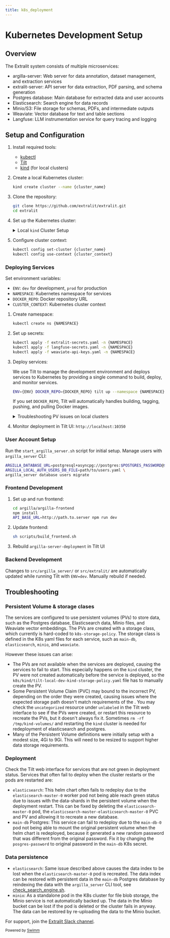 ```yaml
---
title: k8s_deployment
---
```

# Kubernetes Development Setup

## Overview

The Extralit system consists of multiple microservices:

- argilla-server: Web server for data annotation, dataset management, and extraction services
- extralit-server: API server for data extraction, PDF parsing, and schema generation
- Postgres database: Main database for extracted data and user accounts
- Elasticsearch: Search engine for data records
- Minio/S3: File storage for schemas, PDFs, and intermediate outputs
- Weaviate: Vector database for text and table sections
- Langfuse: LLM instrumentation service for query tracing and logging

## Setup and Configuration

1. Install required tools:

   - [kubectl](https://kubernetes.io/docs/tasks/tools/)
   - [Tilt](https://docs.tilt.dev/install.html)
   - [kind](https://kind.sigs.k8s.io/docs/user/quick-start/#installation) (for local clusters)

2. Create a local Kubernetes cluster:

   ```bash
   kind create cluster --name {cluster_name}
   ```

3. Clone the repository:

   ```bash
   git clone https://github.com/extralit/extralit.git
   cd extralit
   ```

4. Set up the Kubernetes cluster: <details> <summary>Local `kind` Cluster Setup</summary>

   Install additional tools:

   - [ctlptl](https://github.com/tilt-dev/ctlptl/tree/main#how-do-i-install-it)

   Create cluster and local registry:

   ```bash
   ctlptl create registry ctlptl-registry --port=5005
   ctlptl create cluster {cluster_name} --registry=ctlptl-registry
   ```

   Apply storage configurations:

   ```bash
   ctlptl apply -f k8s/kind/kind-config.yaml
   kubectl --context kind-kind taint node kind-control-plane node-role.kubernetes.io/control-plane:NoSchedule-
   ```

   > **Note:** Tilt will apply `k8s/kind/tilt-local-dev-kind-storage-policy.yaml` for local storage class.

   </details>

5. Configure cluster context:

   ```bash
   kubectl config set-cluster {cluster_name}
   kubectl config use-context {cluster_context}
   ```

### Deploying Services

Set environment variables:

- `ENV`: `dev` for development, `prod` for production
- `NAMESPACE`: Kubernetes namespace for services
- `DOCKER_REPO`: Docker repository URL
- `CLUSTER_CONTEXT`: Kubernetes cluster context

1. Create namespace:

   ```bash
   kubectl create ns {NAMESPACE}
   ```

2. Set up secrets:

   ```bash
   kubectl apply -f extralit-secrets.yaml -n {NAMESPACE}
   kubectl apply -f langfuse-secrets.yaml -n {NAMESPACE}
   kubectl apply -f weaviate-api-keys.yaml -n {NAMESPACE}
   ```

3. Deploy services:

   We use Tilt to manage the development environment and deploys services to Kubernetes by providing a single command to build, deploy, and monitor services.

   ```bash
   ENV={ENV} DOCKER_REPO={DOCKER_REPO} tilt up --namespace {NAMESPACE} --context {CLUSTER_CONTEXT}
   ```

   If you set `DOCKER_REPO`, Tilt will automatically handles building, tagging, pushing, and pulling Docker images.

   <details> <summary>Troubleshooting PV issues on local clusters</summary>

   Deploy services iteratively:

   ```bash
   ENV=dev DOCKER_REPO=localhost:5005 tilt up --namespace {NAMESPACE} --context {CLUSTER_CONTEXT} elasticsearch
   ENV=dev DOCKER_REPO=localhost:5005 tilt up --namespace {NAMESPACE} --context {CLUSTER_CONTEXT} main-db
   ENV=dev DOCKER_REPO=localhost:5005 tilt up --namespace {NAMESPACE} --context {CLUSTER_CONTEXT} minio
   ENV=dev DOCKER_REPO=localhost:5005 tilt up --namespace {NAMESPACE} --context {CLUSTER_CONTEXT} weaviate
   ENV=dev DOCKER_REPO=localhost:5005 tilt up --namespace {NAMESPACE} --context {CLUSTER_CONTEXT}
   ```

   </details>

4. Monitor deployment in Tilt UI: `http://localhost:10350`

### User Account Setup

Run the `start_argilla_server.sh` script for initial setup. Manage users with `argilla_server` CLI:

```bash
ARGILLA_DATABASE_URL=postgresql+asyncpg://postgres:$POSTGRES_PASSWORD@$POSTGRES_HOST/postgres \
ARGILLA_LOCAL_AUTH_USERS_DB_FILE=path/to/users.yaml \
argilla_server database users migrate
```

### Frontend Development

1. Set up and run frontend:

   ```bash
   cd argilla/argilla-frontend
   npm install
   API_BASE_URL=http://path.to.server npm run dev
   ```

2. Update frontend:

   ```bash
   sh scripts/build_frontend.sh
   ```

3. Rebuild `argilla-server-deployment` in Tilt UI

### Backend Development

Changes to `src/argilla_server/` or `src/extralit/` are automatically updated while running Tilt with `ENV=dev`. Manually rebuild if needed.

## Troubleshooting

### Persistent Volume & storage clases

The services are configured to use persistent volumes (PVs) to store data, such as the Postgres database, Elasticsearch data, Minio files, and Weaviate vector embeddings. The PVs are created with a storage class, which currently is hard-coded to `k8s-storage-policy`. The storage class is defined in the K8s yaml files for each service, such as `main-db`, `elasticsearch`, `minio`, and `weaviate`.

However these issues can arise:

- The PVs are not available when the services are deployed, causing the services to fail to start. This especially happens on the `kind` cluster, the PV were not created automatically before the service is deployed, so the `k8s/kind/tilt-local-dev-kind-storage-policy.yaml` file has to manually create the PV.
- Some Persistent Volume Claim (PVC) may bound to the incorrect PV, depending on the order they were created, causing issues where the expected storage path doesn't match requirements of the . You may check the `uncategorized` resource under `unlabeled` in the Tilt web interface to see if the PVs were created, or restart this resource to recreate the PVs, but it doesn't always fix it. Sometimes `rm -rf /tmp/kind-volumes/` and restarting the `kind` cluster is needed for redeployment of elasticsearch and postgres.
- Many of the Persistent Volume definitions were initially setup with a modest size, 4Gi to 9Gi. This will need to be resized to support higher data storage requirements.

### Deployment

Check the Tilt web interface for services that are not green in deployment status. Services that often fail to deploy when the cluster restarts or the pods are restarted are:

- `elasticsearch`: This helm chart often fails to redeploy due to the `elasticsearch-master-0` worker pod not being able reach green status due to issues with the data-shards in the persistent volume when the deployment restart. This can be fixed by deleting the `elasticsearch-master-0` pod, the `elasticsearch-master-elasticsearch-master-0` PVC and PV and allowing it to recreate a new database.
- `main-db` Postgres: This service can fail to redeploy due to the `main-db-0` pod not being able to mount the original persistent volume when the helm chart is redeployed, because it generated a new random password that was different from the original password. Fix it by changing the `posgres-password` to original password in the `main-db` K8s secret.

### Data persistence

- `elasticsearch`: Same issue described above causes the data index to be lost when the `elasticsearch-master-0` pod is recreated. The data index can be restored with persistent data in the `main-db` Postgres database by reindexing the data with the `argilla_server` CLI tool, see [check_search_engine.sh](https://github.com/extralit/extralit-server/blob/main/docker/server/scripts/check_search_engine.sh).
- `minio`: As a standalone pod in the K8s cluster for file blob storage, the Minio service is not automatically backed up. The data in the Minio bucket can be lost if the pod is deleted or the cluster fails in anyway. The data can be restored by re-uploading the data to the Minio bucket.

For support, join the [Extralit Slack channel](https://join.slack.com/t/extralit/shared_invite/zt-2kt8t12r7-uFj0bZ5SPAOhRFkxP7ZQaQ).

<SwmMeta version="3.0.0"><sup>Powered by [Swimm](https://app.swimm.io/)</sup></SwmMeta>
